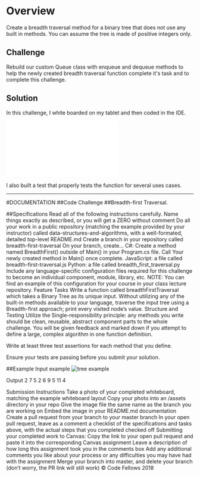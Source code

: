 # Overview

Create a breadth traversal method for a binary tree that does not use any built in methods. You can assume the tree 
is made of positive integers only. 

## Challenge
Rebuild our custom Queue class with enqueue and dequeue methods to help the newly created breadth traversal function 
complete it's task and to complete this challenge.

## Solution
In this challenge, I white boarded on my tablet and then coded in the IDE.

![Whiteboard 17](/Users/sooz/codefellows/401Java/data-structures-and-algorithms/assets/Whiteboard17.pdf)

I also built a test that properly tests the function for several uses cases.

---------------------- 

#DOCUMENTATION
##Code Challenge
##Breadth-first Traversal.

##Specifications
Read all of the following instructions carefully. Name things exactly as described, or you will get a ZERO without comment
Do all your work in a public repository (matching the example provided by your instructor) called data-structures-and-algorithms, with a well-formated, detailed top-level README.md
Create a branch in your repository called breadth-first-traversal
On your branch, create…
C#: Create a method named BreadthFirst() outside of Main() in your Program.cs file. Call Your newly created method in Main() once complete.
JavaScript: a file called breadth-first-traversal.js
Python: a file called breadth_first_traversal.py
Include any language-specific configuration files required for this challenge to become an individual component, module, library, etc.
NOTE: You can find an example of this configuration for your course in your class lecture repository.
Feature Tasks
Write a function called breadthFirstTraversal which takes a Binary Tree as its unique input. Without utilizing any of the built-in methods available to your language, traverse the input tree using a Breadth-first approach; print every visited node’s value.
Structure and Testing
Utilize the Single-responsibility principle: any methods you write should be clean, reusable, abstract component parts to the whole challenge. You will be given feedback and marked down if you attempt to define a large, complex algorithm in one function definition.

Write at least three test assertions for each method that you define.

Ensure your tests are passing before you submit your solution.

##Example
Input
example
![tree example](/Users/sooz/codefellows/401Java/data-structures-and-algorithms/assets/binary-tree-breadthfirst.png)

Output
2
7
5
2
6
9
5
11
4

Submission Instructions
Take a photo of your completed whiteboard, matching the example whiteboard layout
Copy your photo into an /assets directory in your repo
Give the image file the same name as the branch you are working on
Embed the image in your README.md documentation
Create a pull request from your branch to your master branch
In your open pull request, leave as a comment a checklist of the specifications and tasks above, with the actual steps that you completed checked off
Submitting your completed work to Canvas:
Copy the link to your open pull request and paste it into the corresponding Canvas assignment
Leave a description of how long this assignment took you in the comments box
Add any additional comments you like about your process or any difficulties you may have had with the assignment
Merge your branch into master, and delete your branch (don’t worry, the PR link will still work)
© Code Fellows 2018